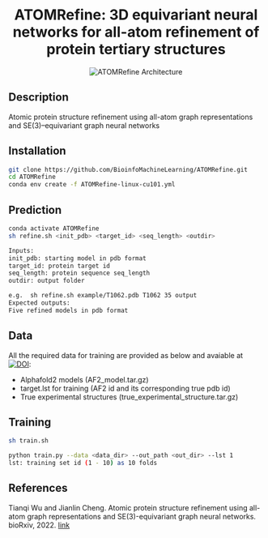 <div align="center">
  
# ATOMRefine: 3D equivariant neural networks for all-atom refinement of protein tertiary structures

![ATOMRefine Architecture](https://github.com/BioinfoMachineLearning/ATOMRefine/blob/main/img/ATOMRefine_Architecture.png)
  
</div>

## Description
Atomic protein structure refinement using all-atom graph representations and SE(3)–equivariant graph neural networks

## Installation
```bash
git clone https://github.com/BioinfoMachineLearning/ATOMRefine.git
cd ATOMRefine
conda env create -f ATOMRefine-linux-cu101.yml
```

## Prediction
```bash
conda activate ATOMRefine
sh refine.sh <init_pdb> <target_id> <seq_length> <outdir>

Inputs:
init_pdb: starting model in pdb format
target_id: protein target id
seq_length: protein sequence seq_length
outdir: output folder

e.g.  sh refine.sh example/T1062.pdb T1062 35 output
Expected outputs:
Five refined models in pdb format
```

## Data
All the required data for training are provided as below and avaiable at [![DOI](https://zenodo.org/badge/DOI/10.5281/zenodo.6944368.svg)](https://doi.org/10.5281/zenodo.6944368):
* Alphafold2 models (AF2_model.tar.gz)
* target.lst for training (AF2 id and its corresponding true pdb id)
* True experimental structures (true_experimental_structure.tar.gz)

## Training
```bash
sh train.sh

python train.py --data <data_dir> --out_path <out_dir> --lst 1
lst: training set id (1 - 10) as 10 folds
```

## References

Tianqi Wu and Jianlin Cheng. Atomic protein structure refinement using all-atom graph representations and SE(3)-equivariant graph neural networks. bioRxiv, 2022. [link](https://doi.org/10.1101/2022.05.06.490934)
